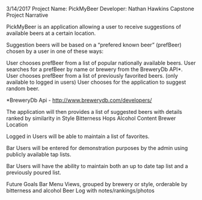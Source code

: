 3/14/2017
Project Name: PickMyBeer
Developer: Nathan Hawkins
Capstone Project Narrative

PickMyBeer is an application allowing a user to receive suggestions of available beers at a certain location.

Suggestion beers will be based on a “prefered known beer” (prefBeer) chosen by a user in one of these ways:

User chooses prefBeer from a list of popular nationally available beers.
User searches for a prefBeer by name or brewery from the BreweryDb API*.
User chooses prefBeer from a list of previously favorited beers. (only available to logged in users)
User chooses for the application to suggest random beer.

*BreweryDb Api - http://www.brewerydb.com/developers/

The application will then provides a list of suggested beers with details ranked by similarity in
Style
Bitterness
Hops
Alcohol Content
Brewer
Location

Logged in Users will be able to maintain a list of favorites.

Bar Users will be entered for demonstration purposes by the admin using publicly available tap lists.

Bar Users will have the ability to maintain both an up to date tap list and a previously poured list.

Future Goals
Bar Menu Views, grouped by brewery or style, orderable by bitterness and alcohol
Beer Log with notes/rankings/photos

